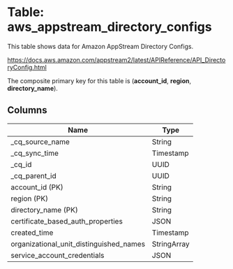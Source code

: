 # Table: aws_appstream_directory_configs

This table shows data for Amazon AppStream Directory Configs.

https://docs.aws.amazon.com/appstream2/latest/APIReference/API_DirectoryConfig.html

The composite primary key for this table is (**account_id**, **region**, **directory_name**).

## Columns

| Name          | Type          |
| ------------- | ------------- |
|_cq_source_name|String|
|_cq_sync_time|Timestamp|
|_cq_id|UUID|
|_cq_parent_id|UUID|
|account_id (PK)|String|
|region (PK)|String|
|directory_name (PK)|String|
|certificate_based_auth_properties|JSON|
|created_time|Timestamp|
|organizational_unit_distinguished_names|StringArray|
|service_account_credentials|JSON|